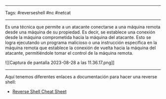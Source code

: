 ----------
Tags: #reverseshell #nc #netcat 

------------
Es una técnica que permite a un atacante conectarse a una máquina remota desde una máquina de su propiedad. Es decir, se establece una conexión desde la máquina comprometida hacia la máquina del atacante. Esto se logra ejecutando un programa malicioso o una instrucción específica en la máquina remota que establece la conexión de vuelta hacia la máquina del atacante, permitiéndole tomar el control de la máquina remota.

![[Captura de pantalla 2023-08-28 a las 11.36.17.png]]

-----
Aquí tenemos diferentes enlaces a documentación para hacer una reverse shell:
- [Reverse Shell Cheat Sheet](https://pentestmonkey.net/cheat-sheet/shells/reverse-shell-cheat-sheet)
